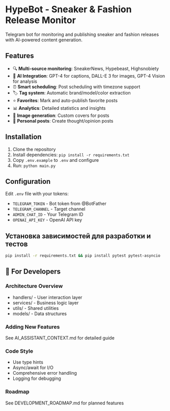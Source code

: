 # HypeBot - Sneaker & Fashion Release Monitor

Telegram bot for monitoring and publishing sneaker and fashion releases with AI-powered content generation.

## Features

- 🔍 **Multi-source monitoring**: SneakerNews, Hypebeast, Highsnobiety
- 🤖 **AI Integration**: GPT-4 for captions, DALL-E 3 for images, GPT-4 Vision for analysis
- ⏰ **Smart scheduling**: Post scheduling with timezone support
- 🏷 **Tag system**: Automatic brand/model/color extraction
- ⭐️ **Favorites**: Mark and auto-publish favorite posts
- 📊 **Analytics**: Detailed statistics and insights
- 🎨 **Image generation**: Custom covers for posts
- 💭 **Personal posts**: Create thought/opinion posts

## Installation

1. Clone the repository
2. Install dependencies: `pip install -r requirements.txt`
3. Copy `.env.example` to `.env` and configure
4. Run: `python main.py`

## Configuration

Edit `.env` file with your tokens:
- `TELEGRAM_TOKEN` - Bot token from @BotFather
- `TELEGRAM_CHANNEL` - Target channel
- `ADMIN_CHAT_ID` - Your Telegram ID
- `OPENAI_API_KEY` - OpenAI API key

## Установка зависимостей для разработки и тестов

```bash
pip install -r requirements.txt && pip install pytest pytest-asyncio
```

## 🔧 For Developers

### Architecture Overview
- handlers/ - User interaction layer
- services/ - Business logic layer  
- utils/ - Shared utilities
- models/ - Data structures

### Adding New Features
See AI_ASSISTANT_CONTEXT.md for detailed guide

### Code Style
- Use type hints
- Async/await for I/O
- Comprehensive error handling
- Logging for debugging

### Roadmap
See DEVELOPMENT_ROADMAP.md for planned features

